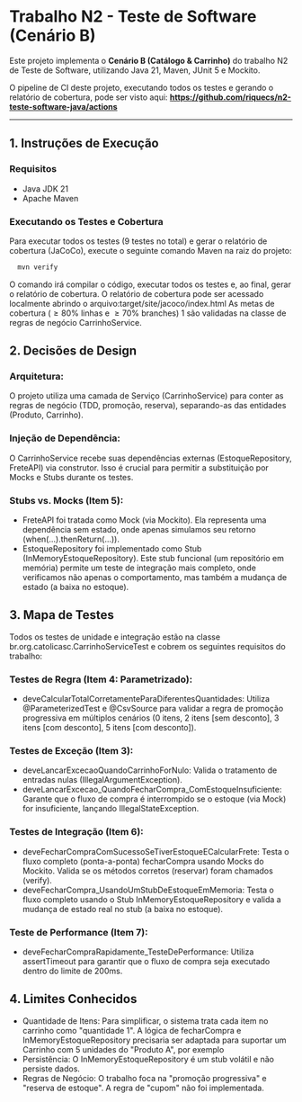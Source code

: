 # Trabalho N2 - Teste de Software (Cenário B)

Este projeto implementa o **Cenário B (Catálogo & Carrinho)** do trabalho N2 de Teste de Software, utilizando Java 21, Maven, JUnit 5 e Mockito.

O pipeline de CI deste projeto, executando todos os testes e gerando o relatório de cobertura, pode ser visto aqui:
**https://github.com/riquecs/n2-teste-software-java/actions**

---

## 1. Instruções de Execução

### Requisitos
* Java JDK 21
* Apache Maven

### Executando os Testes e Cobertura
Para executar todos os testes (9 testes no total) e gerar o relatório de cobertura (JaCoCo), execute o seguinte comando Maven na raiz do projeto:

```bash
  mvn verify
```
O comando irá compilar o código, executar todos os testes e, ao final, gerar o relatório de cobertura.
O relatório de cobertura pode ser acessado localmente abrindo o arquivo:target/site/jacoco/index.html 
As metas de cobertura ($\ge80\%$ linhas e $\ge70\%$ branches) 1 são validadas na classe de regras de negócio CarrinhoService.

## 2. Decisões de Design

### Arquitetura:
O projeto utiliza uma camada de Serviço (CarrinhoService) para conter as regras de negócio (TDD, promoção, reserva), separando-as das entidades (Produto, Carrinho).

### Injeção de Dependência:
O CarrinhoService recebe suas dependências externas (EstoqueRepository, FreteAPI) via construtor. Isso é crucial para permitir a substituição por Mocks e Stubs durante os testes.

### Stubs vs. Mocks (Item 5):
*  FreteAPI foi tratada como Mock (via Mockito). Ela representa uma dependência sem estado, onde apenas simulamos seu retorno (when(...).thenReturn(...)).
*  EstoqueRepository foi implementado como Stub (InMemoryEstoqueRepository). Este stub funcional (um repositório em memória) permite um teste de integração mais completo, onde verificamos não apenas o comportamento, mas também a mudança de estado (a baixa no estoque).

## 3. Mapa de Testes
Todos os testes de unidade e integração estão na classe br.org.catolicasc.CarrinhoServiceTest e cobrem os seguintes requisitos do trabalho:

### Testes de Regra (Item 4: Parametrizado):
* deveCalcularTotalCorretamenteParaDiferentesQuantidades: Utiliza @ParameterizedTest e @CsvSource para validar a regra de promoção progressiva  em múltiplos cenários (0 itens, 2 itens [sem desconto], 3 itens [com desconto], 5 itens [com desconto]).

### Testes de Exceção (Item 3):
* deveLancarExcecaoQuandoCarrinhoForNulo: Valida o tratamento de entradas nulas (IllegalArgumentException).
* deveLancarExcecao_QuandoFecharCompra_ComEstoqueInsuficiente: Garante que o fluxo de compra é interrompido se o estoque (via Mock) for insuficiente, lançando IllegalStateException.

### Testes de Integração (Item 6):
* deveFecharCompraComSucessoSeTiverEstoqueECalcularFrete: Testa o fluxo completo (ponta-a-ponta) fecharCompra usando Mocks do Mockito. Valida se os métodos corretos (reservar) foram chamados (verify).
* deveFecharCompra_UsandoUmStubDeEstoqueEmMemoria: Testa o fluxo completo usando o Stub InMemoryEstoqueRepository  e valida a mudança de estado real no stub (a baixa no estoque).

### Teste de Performance (Item 7):
* deveFecharCompraRapidamente_TesteDePerformance: Utiliza assertTimeout  para garantir que o fluxo de compra seja executado dentro do limite de 200ms.

## 4. Limites Conhecidos
* Quantidade de Itens: Para simplificar, o sistema trata cada item no carrinho como "quantidade 1". A lógica de fecharCompra e InMemoryEstoqueRepository precisaria ser adaptada para suportar um Carrinho com 5 unidades do "Produto A", por exemplo
* Persistência: O InMemoryEstoqueRepository é um stub volátil e não persiste dados.
* Regras de Negócio: O trabalho foca na "promoção progressiva" e "reserva de estoque". A regra de "cupom"  não foi implementada.

